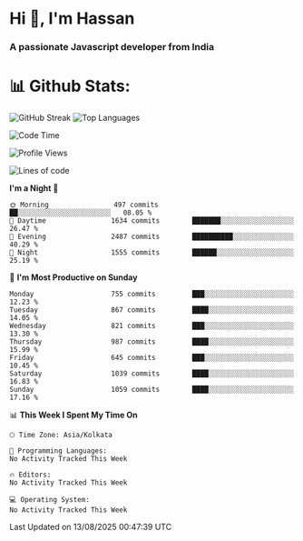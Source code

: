 # Hi 👋, I'm Hassan
### A passionate Javascript developer from India


# 📊 Github Stats:
![GitHub Streak](https://github-readme-streak-stats.herokuapp.com/?user=codeblooded47&theme=dracula&hide_border=false)
![Top Languages](https://github-readme-stats.vercel.app/api/top-langs/?username=codeblooded47&layout=compact&theme=dracula)



<!--START_SECTION:waka-->
![Code Time](http://img.shields.io/badge/Code%20Time-883%20hrs%201%20min-blue)

![Profile Views](http://img.shields.io/badge/Profile%20Views-0-blue)

![Lines of code](https://img.shields.io/badge/From%20Hello%20World%20I%27ve%20Written-24.3%20million%20lines%20of%20code-blue)

**I'm a Night 🦉** 

```text
🌞 Morning                497 commits         ██░░░░░░░░░░░░░░░░░░░░░░░   08.05 % 
🌆 Daytime                1634 commits        ███████░░░░░░░░░░░░░░░░░░   26.47 % 
🌃 Evening                2487 commits        ██████████░░░░░░░░░░░░░░░   40.29 % 
🌙 Night                  1555 commits        ██████░░░░░░░░░░░░░░░░░░░   25.19 % 
```
📅 **I'm Most Productive on Sunday** 

```text
Monday                   755 commits         ███░░░░░░░░░░░░░░░░░░░░░░   12.23 % 
Tuesday                  867 commits         ████░░░░░░░░░░░░░░░░░░░░░   14.05 % 
Wednesday                821 commits         ███░░░░░░░░░░░░░░░░░░░░░░   13.30 % 
Thursday                 987 commits         ████░░░░░░░░░░░░░░░░░░░░░   15.99 % 
Friday                   645 commits         ███░░░░░░░░░░░░░░░░░░░░░░   10.45 % 
Saturday                 1039 commits        ████░░░░░░░░░░░░░░░░░░░░░   16.83 % 
Sunday                   1059 commits        ████░░░░░░░░░░░░░░░░░░░░░   17.16 % 
```


📊 **This Week I Spent My Time On** 

```text
🕑︎ Time Zone: Asia/Kolkata

💬 Programming Languages: 
No Activity Tracked This Week

🔥 Editors: 
No Activity Tracked This Week

💻 Operating System: 
No Activity Tracked This Week
```


 Last Updated on 13/08/2025 00:47:39 UTC
<!--END_SECTION:waka-->

